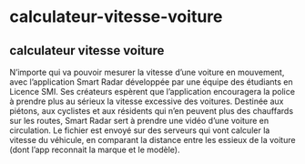 # calculateur-vitesse-voiture
<html>
  <body>
    <h2>calculateur vitesse voiture</h2>
    <p>
      N’importe qui va pouvoir mesurer la vitesse d’une voiture en mouvement, avec l’application Smart Radar  développée par une équipe des étudiants en Licence SMI. Ses créateurs espèrent que l’application encouragera la police à prendre plus au sérieux la vitesse excessive des voitures.
Destinée aux piétons, aux cyclistes et aux résidents qui n’en peuvent plus des chauffards sur les routes, Smart Radar sert à prendre une vidéo d’une voiture en circulation. Le fichier est envoyé sur des serveurs qui vont calculer la vitesse du véhicule, en comparant la distance entre les essieux de la voiture (dont l’app reconnait la marque et le modèle).
    </p>
  </body>
  
</html>
